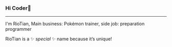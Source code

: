 ### Hi Coder👋

---

I'm RioTian, Main business: Pokémon trainer, side job: preparation programmer

RioTian is a ✨ *special* ✨ name because it’s unique!

<!--
**RivTian/RivTian** is a ✨ _special_ ✨ repository because its `README.md` (this file) appears on your GitHub profile.

Here are some ideas to get you started:

- 🔭 I’m currently working on ...
- 🌱 I’m currently learning ...
- 👯 I’m looking to collaborate on ...
- 🤔 I’m looking for help with ...
- 💬 Ask me about ...
- 📫 How to reach me: ...
- 😄 Pronouns: ...
- ⚡ Fun fact: ...
  -->
